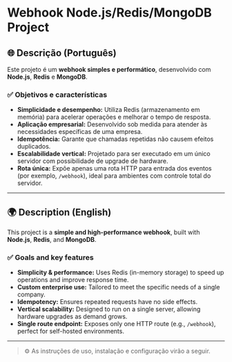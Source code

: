 # Webhook Node.js/Redis/MongoDB Project

## 🌐 Descrição (Português)

Este projeto é um **webhook simples e performático**, desenvolvido com **Node.js**, **Redis** e **MongoDB**.

### ✅ Objetivos e características

- **Simplicidade e desempenho:** Utiliza Redis (armazenamento em memória) para acelerar operações e melhorar o tempo de resposta.
- **Aplicação empresarial:** Desenvolvido sob medida para atender às necessidades específicas de uma empresa.
- **Idempotência:** Garante que chamadas repetidas não causem efeitos duplicados.
- **Escalabilidade vertical:** Projetado para ser executado em um único servidor com possibilidade de upgrade de hardware.
- **Rota única:** Expõe apenas uma rota HTTP para entrada dos eventos (por exemplo, `/webhook`), ideal para ambientes com controle total do servidor.

---

## 🌍 Description (English)

This project is a **simple and high-performance webhook**, built with **Node.js**, **Redis**, and **MongoDB**.

### ✅ Goals and key features

- **Simplicity & performance:** Uses Redis (in-memory storage) to speed up operations and improve response time.
- **Custom enterprise use:** Tailored to meet the specific needs of a single company.
- **Idempotency:** Ensures repeated requests have no side effects.
- **Vertical scalability:** Designed to run on a single server, allowing hardware upgrades as demand grows.
- **Single route endpoint:** Exposes only one HTTP route (e.g., `/webhook`), perfect for self-hosted environments.

---

> ⚙️ As instruções de uso, instalação e configuração virão a seguir.
